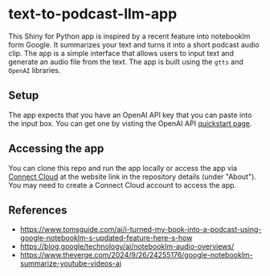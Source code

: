 # text-to-podcast-llm-app

This Shiny for Python app is inspired by a recent feature into notebooklm form Google. It summarizes your text and turns it into a short podcast audio clip. The app is a simple interface that allows users to input text and generate an audio file from the text. The app is built using the `gtts`  and `OpenAI` libraries.

## Setup

The app expects that you have an OpenAI API key that you can paste into the input box. You can get one by visting the OpenAI API [quickstart page](https://platform.openai.com/docs/quickstart/).

## Accessing the app

You can clone this repo and run the app locally or access the app via [Connect Cloud](https://connect.posit.cloud/) at the website link in the repository details (under "About"). You may need to create a Connect Cloud account to access the app.

## References

- https://www.tomsguide.com/ai/i-turned-my-book-into-a-podcast-using-google-notebooklm-s-updated-feature-here-s-how
- https://blog.google/technology/ai/notebooklm-audio-overviews/
- https://www.theverge.com/2024/9/26/24255176/google-notebooklm-summarize-youtube-videos-ai